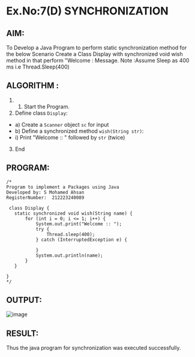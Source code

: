 # Ex.No:7(D) SYNCHRONIZATION
## AIM:
 To Develop a Java Program to perform static synchronization method for the below Scenario Create a Class Display with synchronized void wish method in that perform "Welcome : Message. Note :Assume Sleep as 400 ms i.e Thread.Sleep(400)
 
## ALGORITHM :
1.	1.	Start the Program.
2.	Define class `Display`:
-	a) Create a `Scanner` object `sc` for input
-	b) Define a synchronized method `wish(String str)`:
- i) Print "Welcome :: " followed by `str` (twice)
3.	End



## PROGRAM:
 ```
/*
Program to implement a Packages using Java
Developed by: S Mohamed Ahsan
RegisterNumber:  212223240089

  class Display {
	static synchronized void wish(String name) {
		for (int i = 0; i <= 1; i++) {
			System.out.print("Welcome :: ");
			try {
				Thread.sleep(400);
			} catch (InterruptedException e) {

			}
			System.out.println(name);
		}
	}

}
*/
```

## OUTPUT:
![image](https://github.com/user-attachments/assets/f210467a-7a2d-4816-8146-52ca79b30af1)

## RESULT:
Thus the java program for synchronization was executed successfully.
